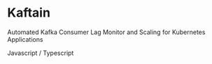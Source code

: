 # Kaftain
Automated Kafka Consumer Lag Monitor and Scaling for Kubernetes Applications


Javascript / Typescript